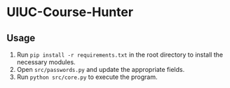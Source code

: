 # UIUC-Course-Hunter

## Usage

1. Run `pip install -r requirements.txt` in the root directory to install the necessary modules.
2. Open `src/passwords.py` and update the appropriate fields.
3. Run `python src/core.py` to execute the program.
